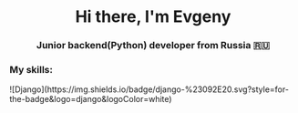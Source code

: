 <h1 align="center">Hi there, I'm Evgeny </h1>
<h3 align="center">Junior backend(Python) developer from Russia 🇷🇺</h3>

<h3>My skills:</h3>
![Django](https://img.shields.io/badge/django-%23092E20.svg?style=for-the-badge&logo=django&logoColor=white)</li>
